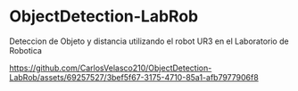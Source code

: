 # ObjectDetection-LabRob
Deteccion de Objeto y distancia utilizando el robot UR3 en el Laboratorio de Robotica

https://github.com/CarlosVelasco210/ObjectDetection-LabRob/assets/69257527/3bef5f67-3175-4710-85a1-afb7977906f8

